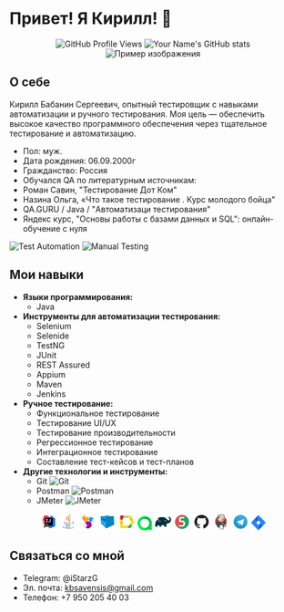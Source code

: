 
# Привет! Я Кирилл! 👋
<div align="center">
    <img src="https://komarev.com/ghpvc/?username=iStarzG&color=blue" alt="GitHub Profile Views"/>
    <img src="https://github-readme-stats.vercel.app/api?username=iStarzG&show_icons=true&theme=radical" alt="Your Name's GitHub stats"/>
</div>

<div align="center">
<img src="https://cdn2.hexlet.io/assets/blog_promo-1dd16bc28d9a4aed4b07019a7934d27c258d6cf8ca53f803634fc38d1d406c57.png" alt="Пример изображения" width="600"/>
  </div>

## О себе
Кирилл Бабанин Сергеевич, опытный тестировщик с навыками автоматизации и ручного тестирования. Моя цель — обеспечить высокое качество программного обеспечения через тщательное тестирование и автоматизацию.
- Пол: муж.
- Дата рождения: 06.09.2000г
- Гражданство: Россия
- Обучался QA по литературным источникам:
- Роман Савин, "Тестирование Дот Ком"
- Назина Ольга, «Что такое тестирование . Курс молодого бойца"
- QA.GURU / Java / "Автоматизаци тестирования"
- Яндекс курс, "Основы работы с базами данных и SQL": онлайн-обучение с нуля

![Test Automation](https://img.shields.io/badge/Test%20Automation-Java%20%7C%20Selenium%20%7C%20Selenide-brightgreen)
![Manual Testing](https://img.shields.io/badge/Manual%20Testing-Experienced-blue)

## Мои навыки
- **Языки программирования:**
  - Java 
- **Инструменты для автоматизации тестирования:**
  - Selenium 
  - Selenide
  - TestNG 
  - JUnit 
  - REST Assured
  - Appium 
  - Maven 
  - Jenkins 
- **Ручное тестирование:**
  - Функциональное тестирование
  - Тестирование UI/UX
  - Тестирование производительности
  - Регрессионное тестирование
  - Интеграционное тестирование
  - Составление тест-кейсов и тест-планов
- **Другие технологии и инструменты:**
  - Git ![Git](https://img.shields.io/badge/Git-F05032?style=flat&logo=git&logoColor=white)
  - Postman ![Postman](https://img.shields.io/badge/Postman-FF6C37?style=flat&logo=postman&logoColor=white)
  - JMeter ![JMeter](https://img.shields.io/badge/JMeter-D22128?style=flat&logo=apache-jmeter&logoColor=white)
<p align="center">
<img width="6%" title="IntelliJ IDEA" src="media/logo/Intelij_IDEA.svg">
<img width="6%" title="Java" src="media/logo/Java.svg">
<img width="6%" title="Selenide" src="media/logo/Selenide.svg">
<img width="6%" title="Selenoid" src="media/logo/Selenoid.svg">
<img width="6%" title="Allure Report" src="media/logo/Allure_Report.svg">
<img width="5%" title="Allure TestOps" src="media/logo/AllureTestOps.svg">
<img width="6%" title="Gradle" src="media/logo/Gradle.svg">
<img width="6%" title="JUnit5" src="media/logo/JUnit5.svg">
<img width="6%" title="GitHub" src="media/logo/GitHub.svg">
<img width="6%" title="Jenkins" src="media/logo/Jenkins.svg">
<img width="6%" title="Telegram" src="media/logo/Telegram.svg">
<img width="5%" title="Jira" src="media/logo/Jira.svg">
</p>

## Связаться со мной
- Telegram: @iStarzG
- Эл. почта: kbsavensis@gmail.com
- Телефон: +7 950 205 40 03

<!--
**iStarzG/iStarzG** is a ✨ _special_ ✨ repository because its `README.md` (this file) appears on your GitHub profile.

Here are some ideas to get you started:

- 🔭 I’m currently working on ...
- 🌱 I’m currently learning ...
- 👯 I’m looking to collaborate on ...
- 🤔 I’m looking for help with ...
- 💬 Ask me about ...
- 📫 How to reach me: ...
- 😄 Pronouns: ...
- ⚡ Fun fact: ...
-->
